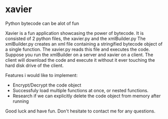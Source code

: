 # xavier
Python bytecode can be alot of fun

Xavier is a fun application showcasing the power of bytecode. 
It is consisted of 2 python files, the xavier.py and the xmlBuilder.py
The xmlBuilder.py creates an xml file containing a stringified bytecode object of a single function.
The xavier.py reads this file and executes the code.
Suppose you run the xmlBuilder on a server and xavier on a client. The client will download the code and execute it without it ever touching the hard disk drive of the client.

Features i would like to implement:
* Encrypt/Decrypt the code object
* Successfuly load multiple functions at once, or nested functions.
* Research if we can explicitly delete the code object from memory after running 

Good luck and have fun. Don't hesitate to contact me for any questions.
